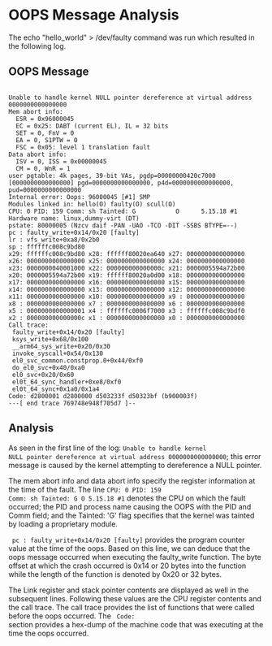 # OOPS Message Analysis
The echo "hello_world" > /dev/faulty command was run which resulted in the following log. 
## OOPS Message
<code>
Unable to handle kernel NULL pointer dereference at virtual address 0000000000000000
Mem abort info:
  ESR = 0x96000045
  EC = 0x25: DABT (current EL), IL = 32 bits
  SET = 0, FnV = 0
  EA = 0, S1PTW = 0
  FSC = 0x05: level 1 translation fault
Data abort info:
  ISV = 0, ISS = 0x00000045
  CM = 0, WnR = 1
user pgtable: 4k pages, 39-bit VAs, pgdp=00000000420c7000
[0000000000000000] pgd=0000000000000000, p4d=0000000000000000, pud=0000000000000000
Internal error: Oops: 96000045 [#1] SMP
Modules linked in: hello(O) faulty(O) scull(O)
CPU: 0 PID: 159 Comm: sh Tainted: G           O      5.15.18 #1
Hardware name: linux,dummy-virt (DT)
pstate: 80000005 (Nzcv daif -PAN -UAO -TCO -DIT -SSBS BTYPE=--)
pc : faulty_write+0x14/0x20 [faulty]
lr : vfs_write+0xa8/0x2b0
sp : ffffffc008c9bd80
x29: ffffffc008c9bd80 x28: ffffff80020ea640 x27: 0000000000000000
x26: 0000000000000000 x25: 0000000000000000 x24: 0000000000000000
x23: 0000000040001000 x22: 000000000000000c x21: 0000005594a72b00
x20: 0000005594a72b00 x19: ffffff80020a0d00 x18: 0000000000000000
x17: 0000000000000000 x16: 0000000000000000 x15: 0000000000000000
x14: 0000000000000000 x13: 0000000000000000 x12: 0000000000000000
x11: 0000000000000000 x10: 0000000000000000 x9 : 0000000000000000
x8 : 0000000000000000 x7 : 0000000000000000 x6 : 0000000000000000
x5 : 0000000000000001 x4 : ffffffc0006f7000 x3 : ffffffc008c9bdf0
x2 : 000000000000000c x1 : 0000000000000000 x0 : 0000000000000000
Call trace:
 faulty_write+0x14/0x20 [faulty]
 ksys_write+0x68/0x100
 __arm64_sys_write+0x20/0x30
 invoke_syscall+0x54/0x130
 el0_svc_common.constprop.0+0x44/0xf0
 do_el0_svc+0x40/0xa0
 el0_svc+0x20/0x60
 el0t_64_sync_handler+0xe8/0xf0
 el0t_64_sync+0x1a0/0x1a4
Code: d2800001 d2800000 d503233f d50323bf (b900003f) 
---[ end trace 769748e948f705d7 ]--
</code>

## Analysis
As seen in the first line of the log: <code>Unable to handle kernel NULL pointer dereference at virtual address 0000000000000000</code>; this error message is caused by the kernel attempting to dereference a NULL pointer.  

The mem abort info and data abort info specify the register information at the time of the fault. 
The line <code>CPU: 0 PID: 159 Comm: sh Tainted: G           O      5.15.18 #1</code> denotes the CPU on which the fault occurred; the PID and process name causing the OOPS with the PID and Comm field; and the Tainted: 'G' flag specifies that the kernel was tainted by loading a proprietary module.

<code> pc : faulty_write+0x14/0x20 [faulty]</code> provides the program counter value at the time of the oops. Based on this line, we can deduce that the oops message occurred when executing the faulty_write function. The byte offset at which the crash occurred is 0x14 or 20 bytes into the function while the length of the function is denoted by 0x20 or 32 bytes. 

The Link register and stack pointer contents are displayed as well in the subsequent lines. Following these values are the CPU register contents and the call trace. The call trace provides the list of functions that were called before the oops occurred. The <code> Code: </code> section provides a hex-dump of the machine code that was executing at the time the oops occurred. 

 


